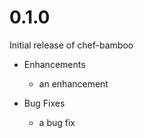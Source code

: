 # 0.1.0

Initial release of chef-bamboo

* Enhancements
  * an enhancement

* Bug Fixes
  * a bug fix

